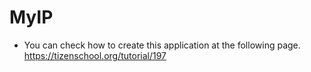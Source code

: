 # MyIP
- You can check how to create this application at the following page.
https://tizenschool.org/tutorial/197